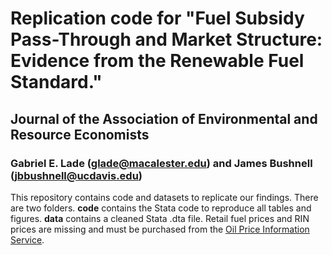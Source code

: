 # Replication code for "Fuel Subsidy Pass-Through and Market Structure: Evidence from the Renewable Fuel Standard."
## Journal of the Association of Environmental and Resource Economists
### Gabriel E. Lade (glade@macalester.edu) and James Bushnell (jbbushnell@ucdavis.edu)

This repository contains code and datasets to replicate our findings. There are two folders. **code** contains the Stata code to reproduce all tables and figures. **data** contains a cleaned Stata .dta file.  Retail fuel prices and RIN prices are missing and must be purchased from the [Oil Price Information Service](https://www.opisnet.com/).
